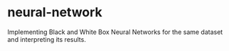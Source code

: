 # neural-network
Implementing Black and White Box Neural Networks for the same dataset and interpreting its results.
